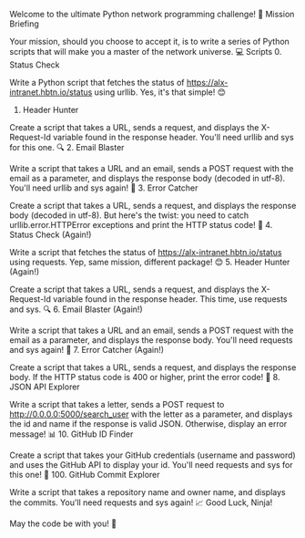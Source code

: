 Welcome to the ultimate Python network programming challenge! 🎉
Mission Briefing

Your mission, should you choose to accept it, is to write a series of Python scripts that will make you a master of the network universe. 💻
Scripts
0. Status Check

Write a Python script that fetches the status of https://alx-intranet.hbtn.io/status using urllib. Yes, it's that simple! 😊
1. Header Hunter

Create a script that takes a URL, sends a request, and displays the X-Request-Id variable found in the response header. You'll need urllib and sys for this one. 🔍
2. Email Blaster

Write a script that takes a URL and an email, sends a POST request with the email as a parameter, and displays the response body (decoded in utf-8). You'll need urllib and sys again! 📧
3. Error Catcher

Create a script that takes a URL, sends a request, and displays the response body (decoded in utf-8). But here's the twist: you need to catch urllib.error.HTTPError exceptions and print the HTTP status code! 🚨
4. Status Check (Again!)

Write a script that fetches the status of https://alx-intranet.hbtn.io/status using requests. Yep, same mission, different package! 😊
5. Header Hunter (Again!)

Create a script that takes a URL, sends a request, and displays the X-Request-Id variable found in the response header. This time, use requests and sys. 🔍
6. Email Blaster (Again!)

Write a script that takes a URL and an email, sends a POST request with the email as a parameter, and displays the response body. You'll need requests and sys again! 📧
7. Error Catcher (Again!)

Create a script that takes a URL, sends a request, and displays the response body. If the HTTP status code is 400 or higher, print the error code! 🚨
8. JSON API Explorer

Write a script that takes a letter, sends a POST request to http://0.0.0.0:5000/search_user with the letter as a parameter, and displays the id and name if the response is valid JSON. Otherwise, display an error message! 📊
10. GitHub ID Finder

Create a script that takes your GitHub credentials (username and password) and uses the GitHub API to display your id. You'll need requests and sys for this one! 🤖
100. GitHub Commit Explorer

Write a script that takes a repository name and owner name, and displays the commits. You'll need requests and sys again! 📈
Good Luck, Ninja!

May the code be with you! 💫
